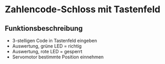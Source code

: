 # Zahlencode-Schloss mit Tastenfeld

## Funktionsbeschreibung

* 3-stelligen Code in Tastenfeld eingeben 
* Auswertung, grüne LED = richtig
* Auswertung, rote LED = gesperrt 
* Servomotor bestimmte Position einnehmen 

